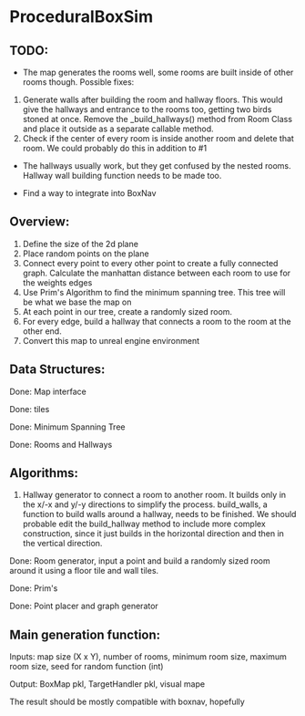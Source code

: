 # ProceduralBoxSim


## TODO:


- The map generates the rooms well, some rooms are built inside of other rooms though. Possible fixes:
1. Generate walls after building the room and hallway floors. This would give the hallways and entrance to the rooms too, getting two birds stoned at once. Remove the _build_hallways() method from Room Class and place it outside as a separate callable method.
2. Check if the center of every room is inside another room and delete that room. We could probably do this in addition to #1


- The hallways usually work, but they get confused by the nested rooms. Hallway wall building function needs to be made too.


- Find a way to integrate into BoxNav

## Overview:
1. Define the size of the 2d plane
2. Place random points on the plane
3. Connect every point to every other point to create a fully connected graph. Calculate the manhattan distance between each room to use for the weights edges
4. Use Prim's Algorithm to find the minimum spanning tree. This tree will be what we base the map on
5. At each point in our tree, create a randomly sized room.
6. For every edge, build a hallway that connects a room to the room at the other end.
7. Convert this map to unreal engine environment

## Data Structures:
Done: Map interface

Done: tiles

Done: Minimum Spanning Tree

Done: Rooms and Hallways



## Algorithms:

1. Hallway generator to connect a room to another room. It builds only in the x/-x and y/-y directions to simplify the process. build_walls, a function to build walls around a hallway, needs to be finished. We should probable edit the build_hallway method to include more complex construction, since it just builds in the horizontal direction and then in the vertical direction.

Done: Room generator, input a point and build a randomly sized room around it using a floor tile and wall tiles.

Done: Prim's

Done: Point placer and graph generator

## Main generation function:
Inputs: map size (X x Y), number of rooms, minimum room size, maximum room size, seed for random function (int)

Output: BoxMap pkl, TargetHandler pkl, visual mape




The result should be mostly compatible with boxnav, hopefully
